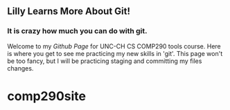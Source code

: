 ## Lilly Learns More About Git!
### It is crazy how much you can do with git.
Welcome to my *Github Page* for UNC-CH CS COMP290 tools course. Here is where you get to see me practicing my new skills in 'git'. This page won't be too fancy, but I will be practicing staging and committing my files changes.


# comp290site
